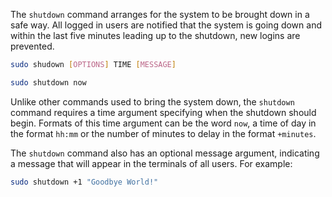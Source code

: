 The `shutdown` command arranges for the system to be brought down in a safe way. All logged in users are notified that the system is going down and within the last five minutes leading up to the shutdown, new logins are prevented.

```bash
sudo shudown [OPTIONS] TIME [MESSAGE]
```

```bash
sudo shutdown now
```

Unlike other commands used to bring the system down, the `shutdown` command requires a time argument specifying when the shutdown should begin. Formats of this time argument can be the word `now`, a time of day in the format `hh:mm` or the number of minutes to delay in the format `+minutes`.

The `shutdown` command also has an optional message argument, indicating a message that will appear in the terminals of all users. For example:

```bash
sudo shutdown +1 "Goodbye World!"
```
